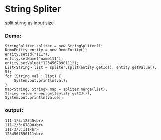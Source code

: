 String Spliter
=========================================================
split stirng as input size

### Demo:
  	StringSpliter spliter = new StringSpliter();
	DemoEntity entity = new DemoEntity();
	entity.setId("111");
	entity.setName("name111");
	entity.setValue("1234567890111");
	List<String> list = spliter.split(entity.getId(), entity.getValue(), 5);	
	for (String val : list) {	
	    System.out.println(val);	
	}
	Map<String, String> map = spliter.merge(list);	
	String value = map.get(entity.getId());	
	System.out.println(value);	
### output:
	111-1/3:12345<br>
	111-2/3:67890<br>
	111-3/3:111<br>
	1234567890111<br>

